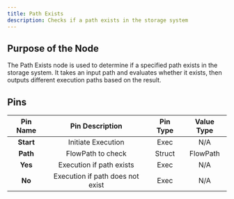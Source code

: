 ```yaml
---
title: Path Exists
description: Checks if a path exists in the storage system
---
```


## Purpose of the Node
The Path Exists node is used to determine if a specified path exists in the storage system. It takes an input path and evaluates whether it exists, then outputs different execution paths based on the result.

## Pins

| Pin Name | Pin Description | Pin Type | Value Type |
|:----------:|:-------------:|:------:|:------:|
| **Start** | Initiate Execution | Exec | N/A |
| **Path** | FlowPath to check | Struct | FlowPath |
| **Yes** | Execution if path exists | Exec | N/A |
| **No** | Execution if path does not exist | Exec | N/A |